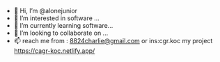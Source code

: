 - 👋 Hi, I’m @alonejunior
- 👀 I’m interested in software ...
- 🌱 I’m currently learning software...
- 💞️ I’m looking to collaborate on ...
- 📫 reach me from : 8824charlie@gmail.com or ins:cgr.koc
my project https://cagr-koc.netlify.app/
